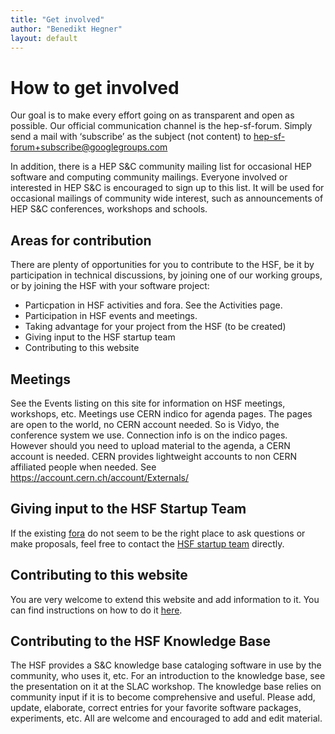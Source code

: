 ```yaml
---
title: "Get involved"
author: "Benedikt Hegner"
layout: default
---
```


# How to get involved

Our goal is to make every effort going on as transparent and open as possible.
Our official communication channel is the hep-sf-forum. Simply send a mail with
‘subscribe’ as the subject (not content) to
hep-sf-forum+subscribe@googlegroups.com

In addition, there is a HEP S&C community mailing list for occasional HEP
software and computing community mailings. Everyone involved or interested in
HEP S&C is encouraged to sign up to this list. It will be used for occasional
mailings of community wide interest, such as announcements of HEP S&C
conferences, workshops and schools.

## Areas for contribution

There are plenty of opportunities for you to contribute to the HSF, be it by
participation in technical discussions, by joining one of our working groups, or
by joining the HSF with your software project:

  *  Particpation in HSF activities and fora. See the Activities page.
  *  Participation in HSF events and meetings.
  *  Taking advantage for your project from the HSF (to be created)
  *  Giving input to the HSF startup team
  *  Contributing to this website

## Meetings

See the Events listing on this site for information on HSF meetings, workshops,
etc. Meetings use CERN indico for agenda pages. The pages are open to the world,
no CERN account needed. So is Vidyo, the conference system we use. Connection
info is on the indico pages. However should you need to upload material to the
agenda, a CERN account is needed. CERN provides lightweight accounts to non CERN
affiliated people when needed. See https://account.cern.ch/account/Externals/

## Giving input to the HSF Startup Team

If the existing [fora](/forums.html) do not seem to be the right place to ask
questions or make proposals, feel free to contact the [HSF startup team](hep-sf-startup-team@googlegroups.com.) directly.

## Contributing to this website

You are very welcome to extend this website and add information to it. You can
find instructions on how to do it [here](/howto.html).

## Contributing to the HSF Knowledge Base

The HSF provides a S&C knowledge base cataloging software in use by the community, who uses it, etc. For an introduction to the knowledge base, see the presentation on it at the SLAC workshop. The knowledge base relies on community input if it is to become comprehensive and useful. Please add, update, elaborate, correct entries for your favorite software packages, experiments, etc. All are welcome and encouraged to add and edit material.

